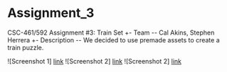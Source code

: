 # Assignment_3
CSC-461/592 Assignment #3: Train Set +- Team -- Cal Akins, Stephen Herrera +- Description -- We decided to use premade assets to create a train puzzle.


![Screenshot 1] [link](https://student.uncw.edu/sdh6113/screenshots/train/1.png) ![Screenshot 2] [link](https://student.uncw.edu/sdh6113/screenshots/train/2.png)  ![Screenshot 2] [link](https://student.uncw.edu/sdh6113/screenshots/train/3.png)
